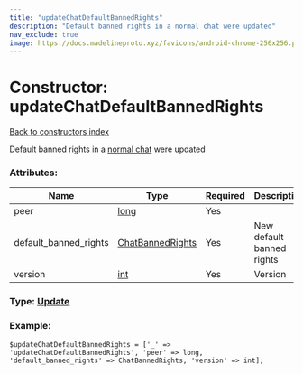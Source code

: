```yaml
---
title: "updateChatDefaultBannedRights"
description: "Default banned rights in a normal chat were updated"
nav_exclude: true
image: https://docs.madelineproto.xyz/favicons/android-chrome-256x256.png
---
```

# Constructor: updateChatDefaultBannedRights  
[Back to constructors index](/API_docs/constructors/index.html)



Default banned rights in a [normal chat](https://core.telegram.org/api/channel) were updated

### Attributes:

| Name     |    Type       | Required | Description |
|----------|---------------|----------|-------------|
|peer|[long](/API_docs/types/long.html) | Yes|
|default\_banned\_rights|[ChatBannedRights](/API_docs/types/ChatBannedRights.html) | Yes|New default banned rights|
|version|[int](/API_docs/types/int.html) | Yes|Version|



### Type: [Update](/API_docs/types/Update.html)


### Example:

```
$updateChatDefaultBannedRights = ['_' => 'updateChatDefaultBannedRights', 'peer' => long, 'default_banned_rights' => ChatBannedRights, 'version' => int];
```  
